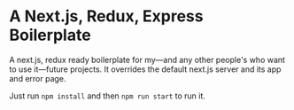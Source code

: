 # A Next.js, Redux, Express Boilerplate

A next.js, redux ready boilerplate for my—and any other people's who want to use it—future projects. It overrides the default next.js server and its app and error page.

Just run
`npm install`
and then
`npm run start` to run it.
